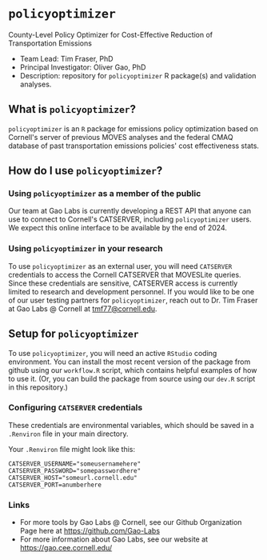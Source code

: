 # `policyoptimizer`
County-Level Policy Optimizer for Cost-Effective Reduction of Transportation Emissions

- Team Lead: Tim Fraser, PhD
- Principal Investigator: Oliver Gao, PhD
- Description: repository for `policyoptimizer` R package(s) and validation analyses.

## What is `policyoptimizer`?

`policyoptimizer` is an `R` package for emissions policy optimization based on Cornell's server of previous MOVES analyses and the federal CMAQ database of past transportation emissions policies' cost effectiveness stats.

## How do I use `policyoptimizer`?

### Using `policyoptimizer` as a member of the public

Our team at Gao Labs is currently developing a REST API that anyone can use to connect to Cornell's CATSERVER, including `policyoptimizer` users. We expect this online interface to be available by the end of 2024.

### Using `policyoptimizer` in your research

To use `policyoptimizer` as an external user, you will need `CATSERVER` credentials to access the Cornell CATSERVER that MOVESLite queries. Since these credentials are sensitive, CATSERVER access is currently limited to research and development personnel. If you would like to be one of our user testing partners for `policyoptimizer`, reach out to Dr. Tim Fraser at Gao Labs @ Cornell at <tmf77@cornell.edu>.


## Setup for `policyoptimizer`

To use `policyoptimizer`, you will need an active `RStudio` coding environment.  You can install the most recent version of the package from github using our `workflow.R` script, which contains helpful examples of how to use it. (Or, you can build the package from source using our `dev.R` script in this repository.)

### Configuring `CATSERVER` credentials

These credentials are environmental variables, which should be saved in a `.Renviron` file in your main directory. 

Your `.Renviron` file might look like this:

```
CATSERVER_USERNAME="someusernamehere"
CATSERVER_PASSWORD="somepasswordhere"
CATSERVER_HOST="someurl.cornell.edu"
CATSERVER_PORT=anumberhere
```



### Links

- For more tools by Gao Labs @ Cornell, see our Github Organization Page here at https://github.com/Gao-Labs
- For more information about Gao Labs, see our website at https://gao.cee.cornell.edu/
